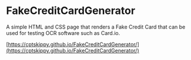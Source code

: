 # FakeCreditCardGenerator
A simple HTML and CSS page that renders a Fake Credit Card that can be used for testing OCR software such as Card.io.

[https://cptskippy.github.io/FakeCreditCardGenerator/](https://cptskippy.github.io/FakeCreditCardGenerator/)
